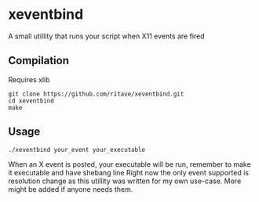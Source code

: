 # xeventbind
A small utillity that runs your script when X11 events are fired

## Compilation
Requires xlib
```
git clone https://github.com/ritave/xeventbind.git
cd xeventbind
make
```

## Usage
```
./xeventbind your_event your_executable
```
When an X event is posted, your executable will be run, remember to make it executable and have shebang line
Right now the only event supported is resolution change as this utillity was written for my own use-case. More might be added if anyone needs them.
